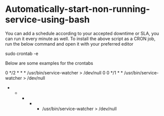 # Automatically-start-non-running-service-using-bash

You can add a schedule according to your accepted downtime or SLA, you can run it every minute as well. To install the above script as a CRON job, run the below command and open it with your preferred editor

sudo crontab -e

Below are some examples for the crontabs


0 */2 * * *   /usr/bin/service-watcher > /dev/null
0 0 */1 * *   /usr/bin/service-watcher > /dev/null
* * * * *   /usr/bin/service-watcher > /dev/null
